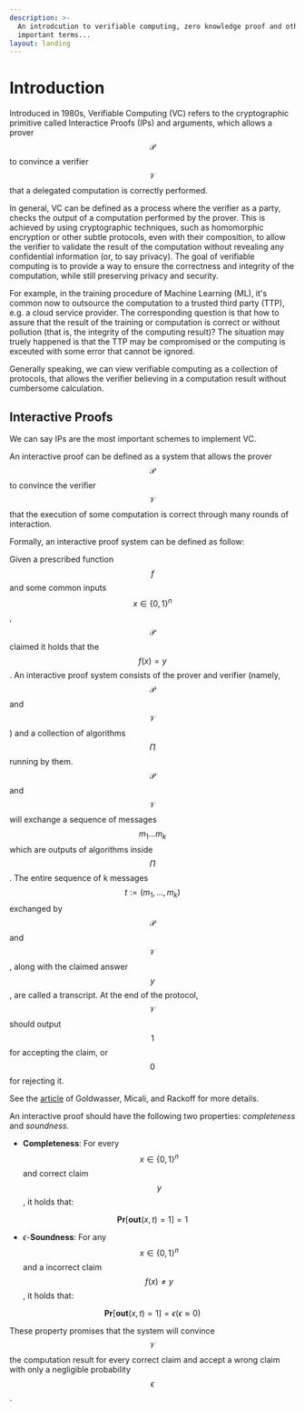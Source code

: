```yaml
---
description: >-
  An introdcution to verifiable computing, zero knowledge proof and other
  important terms...
layout: landing
---
```


# Introduction

Introduced in 1980s, Verifiable Computing (VC) refers to the cryptographic primitive called Interactice Proofs (IPs) and arguments, which allows a prover $$\mathcal{P}$$ to convince a verifier $$\mathcal{V}$$ that a delegated computation is correctly performed.

In general, VC can be defined as a process where the verifier as a party, checks the output of a computation performed by the prover. This is achieved by using cryptographic techniques, such as homomorphic encryption or other subtle protocols, even with their composition, to allow the verifier to validate the result of the computation without revealing any confidential information (or, to say privacy). The goal of verifiable computing is to provide a way to ensure the correctness and integrity of the computation, while still preserving privacy and security.

For example, in the training procedure of Machine Learning (ML), it's common now to outsource the computation to a trusted third party (TTP), e.g. a cloud service provider. The corresponding question is that how to assure that the result of the training or computation is correct or without pollution (that is, the integrity of the computing result)? The situation may truely happened is that the TTP may be compromised or the computing is exceuted with some error that cannot be ignored.

Generally speaking, we can view verifiable computing as a collection of protocols, that allows the verifier believing in a computation result without cumbersome calculation. 

## Interactive Proofs

We can say IPs are the most important schemes to implement VC.

An interactive proof can be defined as a system that allows the prover $$\mathcal{P}$$ to convince the verifier $$\mathcal{V}$$ that the execution of some computation is correct through many rounds of interaction.

Formally, an interactive proof system can be defined as follow: 

Given a prescribed function $$f$$ and some common inputs $$x \in \{0,1\}^n$$, $$\mathcal{P}$$ claimed it holds that the  $$f(x)=y$$. An interactive proof system consists of the prover and verifier (namely, $$\mathcal{P}$$ and $$\mathcal{V}$$) and a collection of algorithms $$\Pi$$ running by them. $$\mathcal{P}$$ and $$\mathcal{V}$$ will exchange a sequence of messages $$m_1...m_k$$ which are outputs of algorithms inside $$\Pi$$. The entire sequence of k messages $$t := (m_1, ... ,m_k)$$  exchanged by $$\mathcal{P}$$ and $$\mathcal{V}$$, along with the claimed answer $$y$$, are called a transcript. At the end of the protocol, $$\mathcal{V}$$ should output $$1$$ for accepting the claim, or $$0$$ for rejecting it.

See the [article](https://dl.acm.org/doi/abs/10.1145/3335741.3335750) of Goldwasser, Micali, and Rackoff for more details. 

An interactive proof should have the following two properties: *completeness* and *soundness.*

- **Completeness**: For every $$x \in \{0,1\}^n$$ and correct claim $$y$$, it holds that:

$$
\mathbf{Pr}[\mathbf{out}(x,t)=1]=1
$$

- $\epsilon$-**Soundness**: For any $$x \in \{0,1\}^n$$ and a incorrect claim $$f(x) \neq y$$, it holds that:

$$
\mathbf{Pr}[\mathbf{out}(x,t)=1]=\epsilon (\epsilon \approx 0)
$$

These property promises that the system will convince $$\mathcal{V}$$ the computation result for every correct claim and accept a wrong claim with only a negligible probability $$\epsilon$$.
